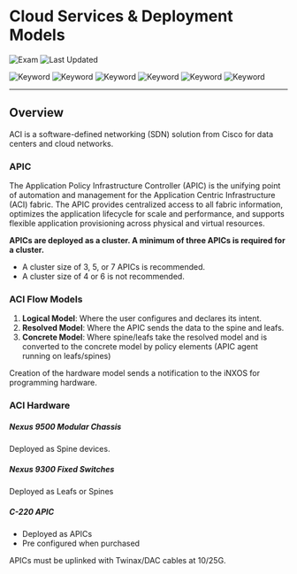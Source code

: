 # Cloud Services & Deployment Models

![Exam](https://img.shields.io/badge/DCCOR-8A2BE2)
![Last Updated](https://img.shields.io/badge/Last%20Updated-2024--01--10-blue)

![Keyword](https://img.shields.io/badge/ACI-darkgreen)
![Keyword](https://img.shields.io/badge/Application%20Centric%20Infrastructure-darkgreen)
![Keyword](https://img.shields.io/badge/SDN-darkgreen)
![Keyword](https://img.shields.io/badge/Software%20Defined%20Networking-darkgreen)
![Keyword](https://img.shields.io/badge/APIC-darkgreen)
![Keyword](https://img.shields.io/badge/Application%20Policy%20Infrastructure%20Controller-darkgreen)

<hr>

## Overview

ACI is a software-defined networking (SDN) solution from Cisco for data centers and cloud networks.

### APIC

The Application Policy Infrastructure Controller (APIC) is the unifying point of automation and management for the Application Centric Infrastructure (ACI) fabric. The APIC provides centralized access to all fabric information, optimizes the application lifecycle for scale and performance, and supports flexible application provisioning across physical and virtual resources.

**APICs are deployed as a cluster. A minimum of three APICs is required for a cluster.**

- A cluster size of 3, 5, or 7 APICs is recommended.
- A cluster size of 4 or 6 is not recommended.

### ACI Flow Models

1. **Logical Model**: Where the user configures and declares its intent.
2. **Resolved Model**: Where the APIC sends the data to the spine and leafs.
3. **Concrete Model**: Where spine/leafs take the resolved model and is converted to the concrete model by policy elements (APIC agent running on leafs/spines)

Creation of the hardware model sends a notification to the iNXOS for programming hardware.

### ACI Hardware

##### Nexus 9500 Modular Chassis

Deployed as Spine devices.

##### Nexus 9300 Fixed Switches

Deployed as Leafs or Spines

##### C-220 APIC

- Deployed as APICs
- Pre configured when purchased

APICs must be uplinked with Twinax/DAC cables at 10/25G.


